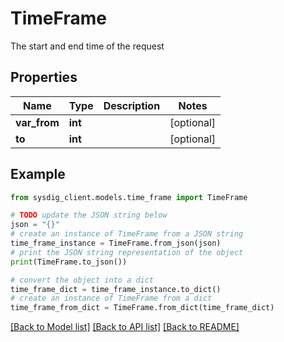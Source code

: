 # TimeFrame

The start and end time of the request

## Properties

Name | Type | Description | Notes
------------ | ------------- | ------------- | -------------
**var_from** | **int** |   | [optional] 
**to** | **int** |   | [optional] 

## Example

```python
from sysdig_client.models.time_frame import TimeFrame

# TODO update the JSON string below
json = "{}"
# create an instance of TimeFrame from a JSON string
time_frame_instance = TimeFrame.from_json(json)
# print the JSON string representation of the object
print(TimeFrame.to_json())

# convert the object into a dict
time_frame_dict = time_frame_instance.to_dict()
# create an instance of TimeFrame from a dict
time_frame_from_dict = TimeFrame.from_dict(time_frame_dict)
```
[[Back to Model list]](../README.md#documentation-for-models) [[Back to API list]](../README.md#documentation-for-api-endpoints) [[Back to README]](../README.md)


